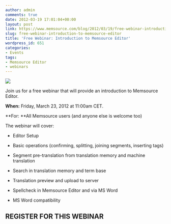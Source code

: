 ```yaml
---
author: admin
comments: true
date: 2012-03-19 17:01:04+00:00
layout: post
link: https://www.memsource.com/blog/2012/03/19/free-webinar-introduction-to-memsource-editor/
slug: free-webinar-introduction-to-memsource-editor
title: 'Free Webinar: Introduction to Memsource Editor'
wordpress_id: 651
categories:
- Events
tags:
- Memsource Editor
- webinars
---
```


![](/wp-content/uploads/2012/03/MemSource-Editor-300x94.png)

Join us for a free webinar that will provide an introduction to Memsource Editor.

**When:** Friday, March 23, 2012 at 11:00am CET.

**For: **All Memsource users (and anyone else is welcome too)<!-- more -->

The webinar will cover:



	
  * Editor Setup

	
  * Basic operations (confirming, splitting, joining segments, inserting tags)

	
  * Segment pre-translation from translation memory and machine translation

	
  * Search in translation memory and term base

	
  * Translation preview and upload to server

	
  * Spellcheck in Memsource Editor and via MS Word

	
  * MS Word compatibility




## REGISTER FOR THIS WEBINAR
